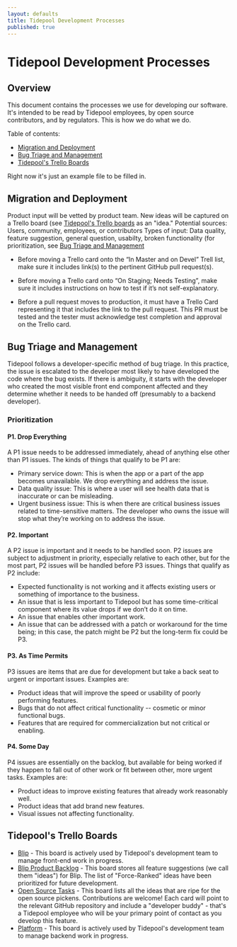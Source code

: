 ```yaml
---
layout: defaults
title: Tidepool Development Processes
published: true
---
```


# Tidepool Development Processes

## Overview

This document contains the processes we use for developing our software. It's intended 
to be read by Tidepool employees, by open source contributors, and by regulators. This is how we do what we do. 

Table of contents:

* [Migration and Deployment](#migration-and-deployment)
* [Bug Triage and Management](#bug-triage-and-management)
* [Tidepool's Trello Boards](#tidepools-trello-boards)

Right now it's just an example file to be filled in.

## Migration and Deployment

Product input will be vetted by product team. New ideas will be captured on a Trello board (see [Tidepool's Trello boards](#tidepools-trello-boards) as an "idea."
Potential sources: Users, community, employees, or contributors
Types of input: Data quality, feature suggestion, general question, usabilty, broken functionality (for prioritization, see [Bug Triage and Management](#bug-triage-and-management)

* Before moving a Trello card onto the “In Master and on Devel” Trell list, make sure it includes link(s) to the pertinent GitHub pull request(s).

* Before moving a Trello card onto “On Staging; Needs Testing”, make sure it includes instructions on how to test if it’s not self-explanatory.

* Before a pull request moves to production, it must have a Trello Card representing it that includes the link to the pull request. This PR must be tested and the tester must acknowledge test completion and approval on the Trello card.


## Bug Triage and Management

Tidepool follows a developer-specific method of bug triage. In this practice, the issue is escalated to the developer most likely to have developed the code where the bug exists. If there is ambiguity, it starts with the developer who created the most visible front end component affected and they determine whether it needs to be handed off (presumably to a backend developer).


### Prioritization
#### P1. Drop Everything
A P1 issue needs to be addressed immediately, ahead of anything else other than P1 issues. The kinds of things that qualify to be P1 are:
* Primary service down: This is when the app or a part of the app becomes unavailable. We drop everything and address the issue.
* Data quality issue: This is where a user will see health data that is inaccurate or can be misleading.
* Urgent business issue: This is when there are critical business issues related to time-sensitive matters.
The developer who owns the issue will stop what they’re working on to address the issue.

#### P2. Important
A P2 issue is important and it needs to be handled soon. P2 issues are subject to adjustment in priority, especially relative to each other, but for the most part, P2 issues will be handled before P3 issues. Things that qualify as P2 include:
* Expected functionality is not working and it affects existing users or something of importance to the business.
* An issue that is less important to Tidepool but has some time-critical component where its value drops if we don’t do it on time.
* An issue that enables other important work.
* An issue that can be addressed with a patch or workaround for the time being; in this case, the patch might be P2 but the long-term fix could be P3.

#### P3. As Time Permits
P3 issues are items that are due for development but take a back seat to urgent or important issues. Examples are:
* Product ideas that will improve the speed or usability of poorly performing features. 
* Bugs that do not affect critical functionality -- cosmetic or minor functional bugs.
* Features that are required for commercialization but not critical or enabling.

#### P4. Some Day
P4 issues are essentially on the backlog, but available for being worked if they happen to fall out of other work or fit between other, more urgent tasks. Examples are: 
* Product ideas to improve existing features that already work reasonably well.
* Product ideas that add brand new features. 
* Visual issues not affecting functionality.



## Tidepool's Trello Boards

* [Blip](https://trello.com/b/GPadCYvP/blip) - This board is actively used by Tidepool's development team to manage front-end work in progress.
* [Blip Product Backlog](https://trello.com/b/iKydvoiJ/blip-product-backlog) - This board stores all feature suggestions (we call them "ideas") for Blip. The list of "Force-Ranked" ideas have been prioritized for future development.
* [Open Source Tasks](https://trello.com/b/uTNKzwka/open-source-tasks) - This board lists all the ideas that are ripe for the open source pickens. Contributions are welcome! Each card will point to the relevant GitHub repository and include a "developer buddy" - that's a Tidepool employee who will be your primary point of contact as you develop this feature.
* [Platform](https://trello.com/b/xLF1XmeQ/platform) - This board is actively used by Tidepool's development team to manage backend work in progress. 
